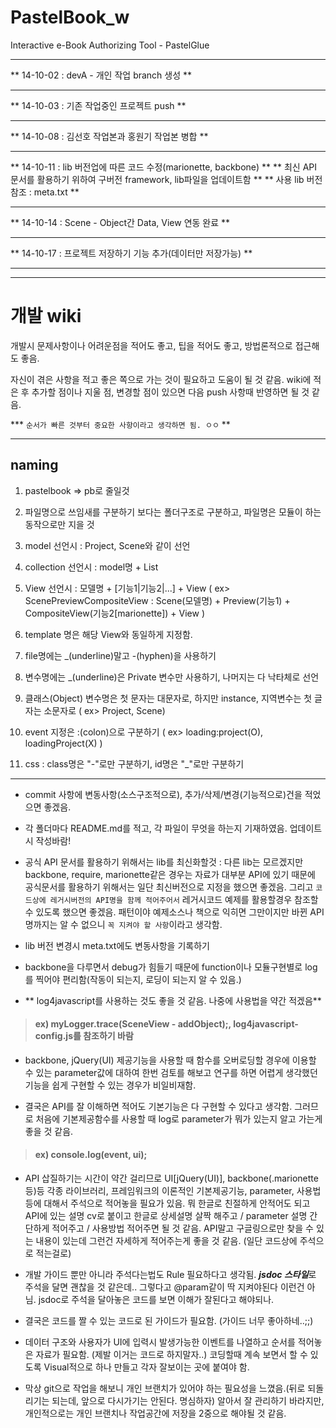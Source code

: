 PastelBook_w
============

Interactive e-Book Authorizing Tool - PastelGlue
___
** 14-10-02 : devA - 개인 작업 branch 생성 **
___
** 14-10-03 : 기존 작업중인 프로젝트 push **
___
** 14-10-08 : 김선호 작업본과 홍원기 작업본 병합 **
___
** 14-10-11 : lib 버전업에 따른 코드 수정(marionette, backbone) **
**            최신 API 문서를 활용하기 위하여 구버전 framework, lib파일을 업데이트함 **
**            사용 lib 버전참조 : meta.txt **
___
** 14-10-14 : Scene - Object간 Data, View 연동 완료 **
___
** 14-10-17 : 프로젝트 저장하기 기능 추가(데이터만 저장가능) **


--------------------------------------------------
--------------------------------------------------

개발 wiki 
============
개발시 문제사항이나 어려운점을 적어도 좋고, 팁을 적어도 좋고, 방법론적으로 접근해도 좋음.

자신이 겪은 사항을 적고 좋은 쪽으로 가는 것이 필요하고 도움이 될 것 같음.
wiki에 적은 후 추가할 점이나 지울 점, 변경할 점이 있으면 다음 push 사항때 반영하면 될 것 같음.

*** `순서가 빠른 것부터 중요한 사항이라고 생각하면 됨. ㅇㅇ` **
___

## naming
1. pastelbook => pb로 줄일것

2. 파일명으로 쓰임새를 구분하기 보다는 폴더구조로 구분하고, 파일명은 모듈이 하는 동작으로만 지을 것

3. model 선언시 : Project, Scene와 같이 선언

4. collection 선언시 : model명 + List

5. View 선언시 : 모델명 + [기능1|기능2|...] + View
( ex> ScenePreviewCompositeView
   : Scene(모델명) + Preview(기능1) + CompositeView(기능2[marionette]) + View )

6. template 명은 해당 View와 동일하게 지정함.

7. file명에는 _(underline)말고 -(hyphen)을 사용하기

8. 변수명에는 _(underline)은 Private 변수만 사용하기, 나머지는 다 낙타체로 선언

9. 클래스(Object) 변수명은 첫 문자는 대문자로, 하지만 instance, 지역변수는 첫 글자는 소문자로 
( ex> Project, Scene)

10. event 지정은 :(colon)으로 구분하기
( ex> loading:project(O), loadingProject(X) )

11. css : class명은 "-"로만 구분하기, id명은 "_"로만 구분하기

---

* commit 사항에 변동사항(소스구조적으로), 추가/삭제/변경(기능적으로)건을 적었으면 좋겠음.

* 각 폴더마다 README.md를 적고, 각 파일이 무엇을 하는지 기재하였음. 업데이트시 작성바람!

* 공식 API 문서를 활용하기 위해서는 lib를 최신화할것 : 다른 lib는 모르겠지만 backbone, require, marionette같은 경우는
자료가 대부분 API에 있기 때문에 공식문서를 활용하기 위해서는 일단 최신버전으로 지정을 했으면 좋겠음.
그리고 `코드상에 레거시버전의 API명을 함께 적어주어서` 레거시코드 예제를 활용할경우 참조할 수 있도록 했으면 좋겠음.
패턴이야 예제소스나 책으로 익히면 그만이지만 바뀐 API명까지는 알 수 없으니 `꼭 지켜야 할 사항`이라고 생각함.

* lib 버전 변경시 meta.txt에도 변동사항을 기록하기

* backbone을 다루면서 debug가 힘들기 때문에 function이나 모듈구현별로 log를 찍어야 편리함(작동이 되는지, 로딩이 되는지 알 수 있음.)

* ** log4javascript를 사용하는 것도 좋을 것 같음. 나중에 사용법을 약간 적겠음**
>#### ex) myLogger.trace(SceneView - addObject);, log4javascript-config.js를 참조하기 바람

* backbone, jQuery(UI) 제공기능을 사용할 때 함수를 오버로딩할 경우에 이용할 수 있는 parameter값에 대하여 한번 검토를 해보고 연구를 하면 어렵게 생각했던 기능을 쉽게 구현할 수 있는 경우가 비일비재함.

* 결국은 API를 잘 이해하면 적어도 기본기능은 다 구현할 수 있다고 생각함. 그러므로 처음에 기본제공함수를 사용할 때 log로 parameter가 뭐가 있는지 알고 가는게 좋을 것 같음. 
>#### ex) console.log(event, ui);

* API 삽질하기는 시간이 약간 걸리므로 UI[jQuery(UI)], backbone(.marionette등)등 각종 라이브러리, 프레임워크의 이론적인 기본제공기능, parameter, 사용법등에 대해서 주석으로 적어놓을 필요가 있음. 뭐 한글로 친절하게 안적어도 되고 API에 있는 설명 cv로 붙이고 한글로 상세설명 살짝 해주고 / parameter 설명 간단하게 적어주고 / 사용방법 적어주면 될 것 같음.
API말고 구글링으로만 찾을 수 있는 내용이 있는데 그런건 자세하게 적어주는게 좋을 것 같음. (일단 코드상에 주석으로 적는걸로)

* 개발 가이드 뿐만 아니라 주석다는법도 Rule 필요하다고 생각됨. ***jsdoc 스타일***로 주석을 달면 괜찮을 것 같은데.. 그렇다고 @param같이 딱 지켜야된다 이런건 아님.
jsdoc로 주석을 달아놓은 코드를 보면 이해가 잘된다고 해야되나.

* 결국은 코드를 짤 수 있는 코드로 된 가이드가 필요함. (가이드 너무 좋아하네..;;)

* 데이터 구조와 사용자가 UI에 입력시 발생가능한 이벤트를 나열하고 순서를 적어놓은 자료가 필요함. (제발 이거는 코드로 하지말자..) 코딩할때 계속 보면서 할 수 있도록 Visual적으로 하나 만들고 각자 잘보이는 곳에 붙여야 함.

* 막상 git으로 작업을 해보니 개인 브랜치가 있어야 하는 필요성을 느꼈음.(뒤로 되돌리기는 되는데, 앞으로 다시가기는 안된다. 명심하자)
알아서 잘 관리하기 바라지만, 개인적으로는 개인 브랜치나 작업공간에 저장을 2중으로 해야될 것 같음.